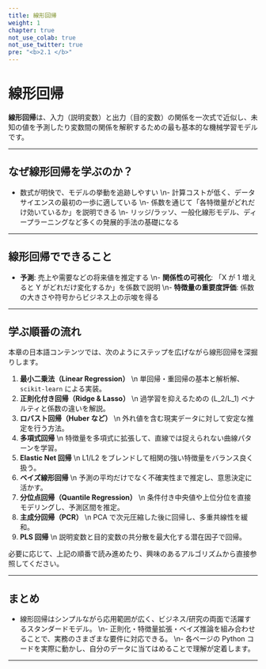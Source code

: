 ```yaml
---
title: 線形回帰
weight: 1
chapter: true
not_use_colab: true
not_use_twitter: true
pre: "<b>2.1 </b>"
---
```


# 線形回帰

<div class="pagetop-box">
  <p><b>線形回帰</b>は、入力（説明変数）と出力（目的変数）の関係を一次式で近似し、未知の値を予測したり変数間の関係を解釈するための最も基本的な機械学習モデルです。</p>
</div>

---

## なぜ線形回帰を学ぶのか？

- 数式が明快で、モデルの挙動を追跡しやすい  \n- 計算コストが低く、データサイエンスの最初の一歩に適している  \n- 係数を通じて「各特徴量がどれだけ効いているか」を説明できる  \n- リッジ/ラッソ、一般化線形モデル、ディープラーニングなど多くの発展的手法の基礎になる

---

## 線形回帰でできること

- **予測**: 売上や需要などの将来値を推定する  \n- **関係性の可視化**: 「X が 1 増えると Y がどれだけ変化するか」を係数で説明  \n- **特徴量の重要度評価**: 係数の大きさや符号からビジネス上の示唆を得る

---

## 学ぶ順番の流れ

本章の日本語コンテンツでは、次のようにステップを広げながら線形回帰を深掘りします。

1. **最小二乗法（Linear Regression）**  \n   単回帰・重回帰の基本と解析解、`scikit-learn` による実装。
2. **正則化付き回帰（Ridge & Lasso）**  \n   過学習を抑えるための \(L_2/L_1\) ペナルティと係数の違いを解説。
3. **ロバスト回帰（Huber など）**  \n   外れ値を含む現実データに対して安定な推定を行う方法。
4. **多項式回帰**  \n   特徴量を多項式に拡張して、直線では捉えられない曲線パターンを学習。
5. **Elastic Net 回帰**  \n   L1/L2 をブレンドして相関の強い特徴量をバランス良く扱う。
6. **ベイズ線形回帰**  \n   予測の平均だけでなく不確実性まで推定し、意思決定に活かす。
7. **分位点回帰（Quantile Regression）**  \n   条件付き中央値や上位分位を直接モデリングし、予測区間を推定。
8. **主成分回帰（PCR）**  \n   PCA で次元圧縮した後に回帰し、多重共線性を緩和。
9. **PLS 回帰**  \n   説明変数と目的変数の共分散を最大化する潜在因子で回帰。

必要に応じて、上記の順番で読み進めたり、興味のあるアルゴリズムから直接参照してください。

---

## まとめ

- 線形回帰はシンプルながら応用範囲が広く、ビジネス/研究の両面で活躍するスタンダードモデル。  \n- 正則化・特徴量拡張・ベイズ推論を組み合わせることで、実務のさまざまな要件に対応できる。  \n- 各ページの Python コードを実際に動かし、自分のデータに当てはめることで理解が定着します。

---
